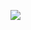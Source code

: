 ![](http://www.plantuml.com/plantuml/proxy?cache=no&src=https://raw.githubusercontent.com/OS-IS/ai201-mojseev/refs/heads/Laboratory-work-2/Laboratory-work-2/UML-Deployment.puml)
